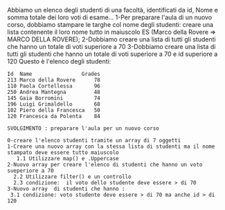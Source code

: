 Abbiamo un elenco degli studenti di una facoltà, identificati da id, Nome e somma totale dei loro voti di esame...
1-Per preparare l'aula di un nuovo corso, dobbiamo stampare le targhe col nome degli studenti: creare una lista contenente il loro nome tutto in maiuscolo
ES (Marco della Rovere => MARCO DELLA ROVERE);
2-Dobbiamo creare una lista di tutti gli studenti che hanno un totale di voti superiore a 70
3-Dobbiamo creare una lista di tutti gli studenti che hanno un totale di voti superiore a 70 e id superiore a 120
Questo è l'elenco degli studenti:
```
Id  Name                Grades
213 Marco della Rovere      78
110 Paola Cortellessa       96
250 Andrea Mantegna 	    48
145 Gaia Borromini          74
196 Luigi Grimaldello 	    68
102 Piero della Francesca   50
120 Francesca da Polenta    84

SVOLGIMENTO : preparare l'aula per un nuovo corso

0-creare l'elenco studenti tramite un array di 7 oggetti
1-Creare una nuovo array con la stessa lista di studenti ma il nome stampato deve essere tutto maiuscolo
   1.1 Utilizzare map() e .Uppercase
2-Nuovo array per creare l'elenco di studenti che hanno un voto sueperiore a 70
  2.2 Utilizzare filter() e un controllo
  2.3 condizione:  il voto dello studente deve essere > di 70
3-Nuovo array  di studenti che hanno :
 3.1 condizione: voto studente deve essere > di 70 ma anche id > di 120
  
